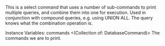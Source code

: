 This is a select command that uses a number of sub-commands to print multiple queries, and combine them into one for execution. Used in conjunction with compound queries, e.g. using UNION ALL. The query knows what the combination operation is.

Instance Variables:
	commands	<(Collection of: DatabaseCommand)>	The commands we are to print.